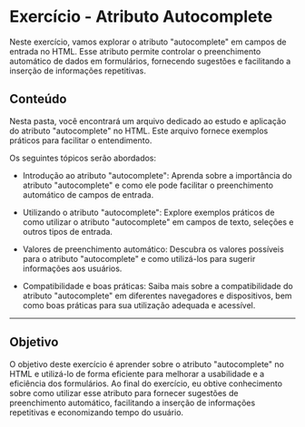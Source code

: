 # Exercício - Atributo Autocomplete

Neste exercício, vamos explorar o atributo "autocomplete" em campos de entrada no HTML. Esse atributo permite controlar o preenchimento automático de dados em formulários, fornecendo sugestões e facilitando a inserção de informações repetitivas.

## Conteúdo

Nesta pasta, você encontrará um arquivo dedicado ao estudo e aplicação do atributo "autocomplete" no HTML. Este arquivo fornece exemplos práticos para facilitar o entendimento.

Os seguintes tópicos serão abordados:

- Introdução ao atributo "autocomplete": Aprenda sobre a importância do atributo "autocomplete" e como ele pode facilitar o preenchimento automático de campos de entrada.

- Utilizando o atributo "autocomplete": Explore exemplos práticos de como utilizar o atributo "autocomplete" em campos de texto, seleções e outros tipos de entrada.

- Valores de preenchimento automático: Descubra os valores possíveis para o atributo "autocomplete" e como utilizá-los para sugerir informações aos usuários.

- Compatibilidade e boas práticas: Saiba mais sobre a compatibilidade do atributo "autocomplete" em diferentes navegadores e dispositivos, bem como boas práticas para sua utilização adequada e acessível.

---

## Objetivo

O objetivo deste exercício é aprender sobre o atributo "autocomplete" no HTML e utilizá-lo de forma eficiente para melhorar a usabilidade e a eficiência dos formulários. Ao final do exercício, eu obtive conhecimento sobre como utilizar esse atributo para fornecer sugestões de preenchimento automático, facilitando a inserção de informações repetitivas e economizando tempo do usuário.
